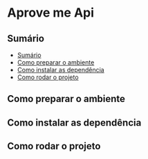 <h1>Aprove me Api</h1>

## Sumário

- [Sumário](#sumário)
- [Como preparar o ambiente](#como-preparar-o-ambiente)
- [Como instalar as dependência](#como-instalar-as-dependência)
- [Como rodar o projeto](#como-rodar-o-projeto)

## Como preparar o ambiente

## Como instalar as dependência

## Como rodar o projeto
